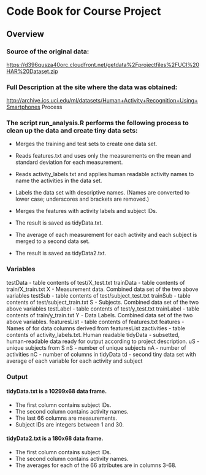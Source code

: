 # Code Book for Course Project

## Overview

### Source of the original data:

https://d396qusza40orc.cloudfront.net/getdata%2Fprojectfiles%2FUCI%20HAR%20Dataset.zip

### Full Description at the site where the data was obtained:

http://archive.ics.uci.edu/ml/datasets/Human+Activity+Recognition+Using+Smartphones
Process

###  The script run_analysis.R performs the following process to clean up the data and create tiny data sets:

* Merges the training and test sets to create one data set.

* Reads features.txt and uses only the measurements on the mean and standard deviation for each measurement.

* Reads activity_labels.txt and applies human readable activity names to name the activities in the data set.

* Labels the data set with descriptive names. (Names are converted to lower case; underscores and brackets are removed.)

* Merges the features with activity labels and subject IDs. 

* The result is saved as tidyData.txt.

* The average of each measurement for each activity and each subject is merged to a second data set. 

* The result is saved as tidyData2.txt.

### Variables

testData - table contents of test/X_test.txt
trainData - table contents of train/X_train.txt
X - Measurement data. Combined data set of the two above variables
testSub - table contents of test/subject_test.txt
trainSub - table contents of test/subject_train.txt
S - Subjects. Combined data set of the two above variables
testLabel - table contents of test/y_test.txt
trainLabel - table contents of train/y_train.txt
Y - Data Labels. Combined data set of the two above variables.
featuresList - table contents of features.txt
features - Names of for data columns derived from featuresList
zactivities - table contents of activity_labels.txt. Human readable
tidyData - subsetted, human-readable data ready for output according to project description.
uS - unique subjects from S
nS - number of unique subjects
nA - number of activities
nC - number of columns in tidyData
td - second tiny data set with average of each variable for each activity and subject

### Output

#### tidyData.txt is a 10299x68 data frame.

* The first column contains subject IDs.
* The second column contains activity names.
* The last 66 columns are measurements.
* Subject IDs are integers between 1 and 30.

#### tidyData2.txt is a 180x68 data frame.

* The first column contains subject IDs.
* The second column contains activity names.
* The averages for each of the 66 attributes are in columns 3-68.